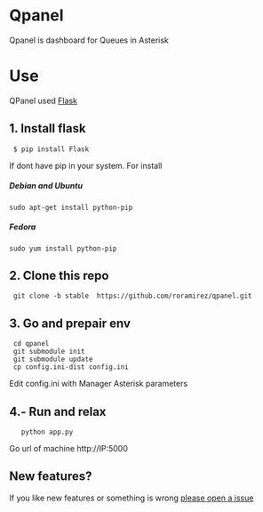 # Qpanel

Qpanel is dashboard for Queues in Asterisk

# Use
QPanel used [Flask](http://flask.pocoo.org/)

## 1. Install flask
```
 $ pip install Flask
```
If dont have pip in your system. For install

 ##### Debian and Ubuntu
 ```
 sudo apt-get install python-pip
 ```

 ##### Fedora
 ```
 sudo yum install python-pip
 ```


## 2. Clone this repo
```
 git clone -b stable  https://github.com/roramirez/qpanel.git
```
##  3. Go and prepair env
 ```
  cd qpanel
  git submodule init
  git submodule update
  cp config.ini-dist config.ini
 ```
  Edit config.ini with Manager Asterisk parameters

## 4.- Run and relax
 ```
    python app.py
 ```

Go url of machine http://IP:5000

## New features?
If you like new features or something is wrong [please open a issue](https://github.com/roramirez/qpanel/issues/new)

